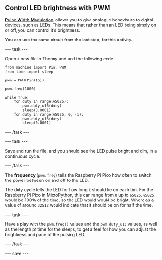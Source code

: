 ## Control LED brightness with PWM

[**P**ulse **W**idth **M**odulation](https://en.wikipedia.org/wiki/Pulse-width_modulation), allows you to give analogue behaviours to digital devices, such as LEDs. This means that rather than an LED being simply on or off, you can control it's brightness.

You can use the same circuit from the last step, for this activity.

--- task ---

Open a new file in Thonny and add the following code.
```
from machine import Pin, PWM
from time import sleep

pwm = PWM(Pin(15))

pwm.freq(1000)

while True:
    for duty in range(65025):
		pwm.duty_u16(duty)
		sleep(0.0001)
	for duty in range(65025, 0, -1):
		pwm.duty_u16(duty)
		sleep(0.0001)
```

--- /task ---

--- task ---

Save and run the file, and you should see the LED pulse bright and dim, in a continuous cycle.

--- /task ---

The **frequency** (`pwm.freq`) tells the Raspberry Pi Pico how often to switch the power between on and off to the LED.

The duty cycle tells the LED for how long it should be on each tim. For the Raspberry Pi Pico in MicroPython, this can range from `0` up to `65025`. `65025` would be 100% of the time, so the LED would would be bright. Where as a value of around `32512` would indicate that it should be on for half the time.

--- task ---

Have a play with the `pwm.freq()` values and the `pwm.duty_u16` values, as well as the length pf time for the sleeps, to get a feel for how you can adjust the brightness and pace of the pulsing LED.

--- /task ---

--- save ---
